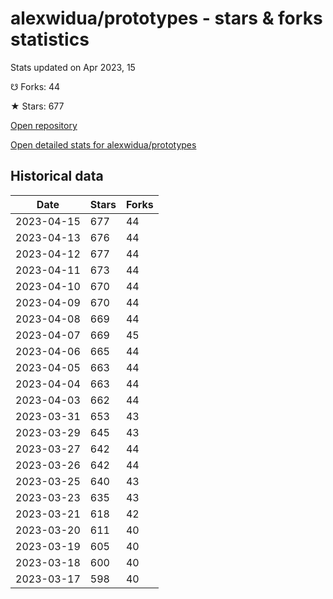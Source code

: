 # alexwidua/prototypes - stars & forks statistics

Stats updated on Apr 2023, 15

☋ Forks: 44

★ Stars: 677

[Open repository](https://github.com/alexwidua/prototypes)

[Open detailed stats for alexwidua/prototypes](https://reviewgithub.com/rep/alexwidua/prototypes)

## Historical data
| Date | Stars | Forks |
|------|-------|-------|
| 2023-04-15 | 677 | 44 | 
| 2023-04-13 | 676 | 44 | 
| 2023-04-12 | 677 | 44 | 
| 2023-04-11 | 673 | 44 | 
| 2023-04-10 | 670 | 44 | 
| 2023-04-09 | 670 | 44 | 
| 2023-04-08 | 669 | 44 | 
| 2023-04-07 | 669 | 45 | 
| 2023-04-06 | 665 | 44 | 
| 2023-04-05 | 663 | 44 | 
| 2023-04-04 | 663 | 44 | 
| 2023-04-03 | 662 | 44 | 
| 2023-03-31 | 653 | 43 | 
| 2023-03-29 | 645 | 43 | 
| 2023-03-27 | 642 | 44 | 
| 2023-03-26 | 642 | 44 | 
| 2023-03-25 | 640 | 43 | 
| 2023-03-23 | 635 | 43 | 
| 2023-03-21 | 618 | 42 | 
| 2023-03-20 | 611 | 40 | 
| 2023-03-19 | 605 | 40 | 
| 2023-03-18 | 600 | 40 | 
| 2023-03-17 | 598 | 40 | 

